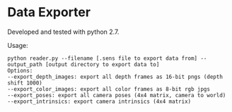 # Data Exporter

Developed and tested with python 2.7.

Usage:
```
python reader.py --filename [.sens file to export data from] --output_path [output directory to export data to]
Options:
--export_depth_images: export all depth frames as 16-bit pngs (depth shift 1000)
--export_color_images: export all color frames as 8-bit rgb jpgs
--export_poses: export all camera poses (4x4 matrix, camera to world)
--export_intrinsics: export camera intrinsics (4x4 matrix)
```
